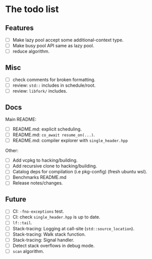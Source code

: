 # The todo list

## Features

- [ ] Make lazy pool accept some additional-context type.
- [ ] Make busy pool API same as lazy pool.
- [ ] reduce algorithm.

## Misc

- [ ] check comments for broken formatting.
- [ ] review: `std::` includes in schedule/root.
- [ ] review: `libfork/` includes.

## Docs

Main README:

- [ ] README.md: explicit scheduling.
- [ ] README.md: `co_await resume_on(...)`.
- [ ] README.md: compiler explorer with `single_header.hpp`

Other:

- [ ] Add vcpkg to hacking/building.
- [ ] Add recursive clone to hacking/building.
- [ ] Catalog deps for compilation (i.e pkg-config) (fresh ubuntu wsl).
- [ ] Benchmarks README.md
- [ ] Release notes/changes.

## Future

- [ ] CI: `-fno-exceptions` test.
- [ ] CI: check `single_header.hpp` is up to date.
- [ ] `lf::tail`.
- [ ] Stack-tracing: Logging at call-site (`std::source_location`).
- [ ] Stack-tracing: Walk stack function.
- [ ] Stack-tracing: Signal handler.
- [ ] Detect stack overflows in debug mode.
- [ ] `scan` algorithm.
